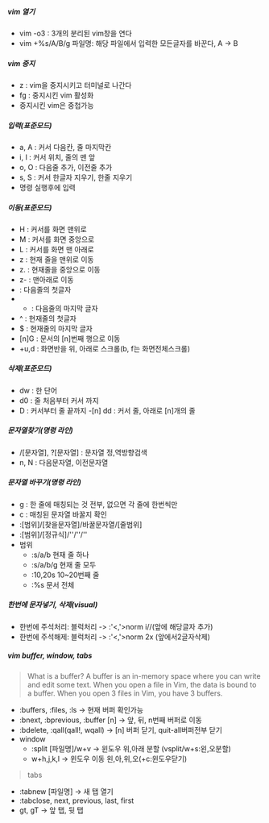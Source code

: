

##### vim 열기
- vim -o3 : 3개의 분리된 vim창을 연다
- vim +%s/A/B/g 파일명: 해당 파일에서 입력한 모든글자를 바꾼다, A -> B


##### vim 중지
- <ctrl>z : vim을 중지시키고 터미널로 나간다
- fg : 중지시킨 vim 활성화
- 중지시킨 vim은 중첩가능 




##### 입력(표준모드)
- a, A : 커서 다음칸, 줄 마지막칸
- i, I : 커서 위치, 줄의 맨 앞
- o, O : 다음줄 추가, 이전줄 추가
- s, S : 커서 한글자 지우기, 한줄 지우기
- 명령 실행후에 입력

##### 이동(표준모드)
- H : 커서를 화면 맨위로
- M : 커서를 화면 중앙으로 
- L : 커서를 화면 맨 아래로
- z<enter> : 현재 줄을 맨위로 이동
- z. : 현재줄을 중앙으로 이동
- z- : 맨아래로 이동
- <enter> : 다음줄의 첫글자
- - : 다음줄의 마지막 글자
- ^ : 현재줄의 첫글자
- $ : 현재줄의 마지막 글자
- [n]G : 문서의 [n]번째 행으로 이동
- <ctrl>+u,d : 화면반을 위, 아래로 스크롤(b, f는 화면전체스크롤)
    
##### 삭제(표준모드)
- dw : 한 단어
- d0 : 줄 처음부터 커서 까지
- D : 커서부터 줄 끝까지
-[n] dd : 커서 줄, 아래로 [n]개의 줄 

##### 문자열찾기(명령 라인)
- /[문자열], ?[문자열] : 문자열 정,역방향검색
- n, N : 다음문자열, 이전문자열

##### 문자열 바꾸기(명령 라인)
- g : 한 줄에 매칭되는 것 전부, 없으면 각 줄에 한번씩만
- c : 매칭된 문자열 바꿀지 확인
- :[범위]/[찾을문자열]/바꿀문자열/[줄범위]
- :[범위]/[정규식]/''/''/''
- 범위
	- :s/a/b  현재 줄 하나
	- :s/a/b/g  현재 줄 모두
	- :10,20s  10~20번째 줄
	- :%s 	문서 전체

##### 한번에 문자넣기, 삭제(visual)
- 한번에 주석처리: 블럭처리 -> :'<,'>norm i//(앞에 해당글자 추가)
- 한번에 주석해제: 블럭처리 -> :'<,'>norm 2x (앞에서2글자삭제)


##### vim buffer, window, tabs
> What is a buffer?
A buffer is an in-memory space where you can write and edit some text. When you open a file in Vim, the data is bound to a buffer. When you open 3 files in Vim, you have 3 buffers.
- :buffers, :files, :ls 		-> 현재 버퍼 확인가능
- :bnext, :bprevious, :buffer [n] 	-> 앞, 뒤, n번째 버퍼로 이동
- :bdelete, :qall(qall!, wqall) 	->  [n] 버퍼 닫기, quit-all버퍼전부 닫기
- window 
	- :split [파일명]/<ctrl>w+v  	-> 윈도우 위,아래 분할 (vsplit/<ctrl>w+s:왼,오분할)
	- <ctrl>w+h,j,k,l 		-> 윈도우 이동 왼,아,위,오(+c:윈도우닫기)

> tabs
- :tabnew [파일명] 		-> 새 탭 열기
- :tabclose, next, previous, last, first
- gt, gT 			-> 앞 탭, 뒷 탭


